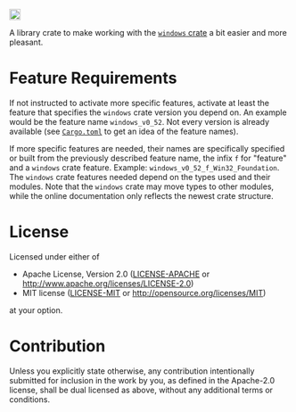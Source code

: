 [<img alt="crates.io" src="https://img.shields.io/crates/v/windows-helpers.svg?style=for-the-badge&color=fc8d62&logo=rust" height="20">](https://crates.io/crates/windows-helpers)

A library crate to make working with the [`windows` crate](https://crates.io/crates/windows) a bit easier and more pleasant.

# Feature Requirements

If not instructed to activate more specific features, activate at least the feature that specifies the `windows` crate version you depend on. An example would be the feature name `windows_v0_52`. Not every version is already available (see [`Cargo.toml`](Cargo.toml) to get an idea of the feature names).

If more specific features are needed, their names are specifically specified or built from the previously described feature name, the infix `f` for "feature" and a `windows` crate feature. Example: `windows_v0_52_f_Win32_Foundation`. The `windows` crate features needed depend on the types used and their modules. Note that the `windows` crate may move types to other modules, while the online documentation only reflects the newest crate structure.

# License

Licensed under either of

* Apache License, Version 2.0
  ([LICENSE-APACHE](LICENSE-APACHE) or http://www.apache.org/licenses/LICENSE-2.0)
* MIT license
  ([LICENSE-MIT](LICENSE-MIT) or http://opensource.org/licenses/MIT)

at your option.

# Contribution

Unless you explicitly state otherwise, any contribution intentionally submitted for inclusion in the work by you, as defined in the Apache-2.0 license, shall be dual licensed as above, without any additional terms or conditions.
